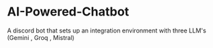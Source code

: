 # AI-Powered-Chatbot
A discord bot that sets up an integration environment with three LLM's (Gemini , Groq , Mistral) 

